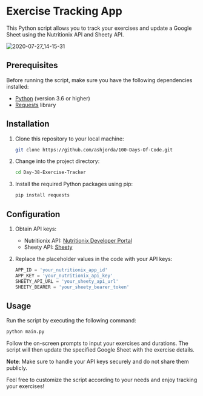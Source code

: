 # Exercise Tracking App

This Python script allows you to track your exercises and update a Google Sheet using the Nutritionix API and Sheety API.

![2020-07-27_14-15-31](https://github.com/ashjorda/100-Days-Of-Code/assets/40682488/36b63107-82c5-4e51-a566-be1829d0bc4c)


## Prerequisites

Before running the script, make sure you have the following dependencies installed:

- [Python](https://www.python.org/) (version 3.6 or higher)
- [Requests](https://docs.python-requests.org/en/latest/) library

## Installation

1. Clone this repository to your local machine:

    ```bash
    git clone https://github.com/ashjorda/100-Days-Of-Code.git
    ```

2. Change into the project directory:

    ```bash
    cd Day-38-Exercise-Tracker
    ```

3. Install the required Python packages using pip:

    ```bash
    pip install requests
    ```

## Configuration

1. Obtain API keys:
   - Nutritionix API: [Nutritionix Developer Portal](https://developer.nutritionix.com/)
   - Sheety API: [Sheety](https://sheety.co/)

2. Replace the placeholder values in the code with your API keys:

    ```python
    APP_ID = 'your_nutritionix_app_id'
    APP_KEY = 'your_nutritionix_api_key'
    SHEETY_API_URL = 'your_sheety_api_url'
    SHEETY_BEARER = 'your_sheety_bearer_token'
    ```

## Usage

Run the script by executing the following command:

```bash
python main.py
```

Follow the on-screen prompts to input your exercises and durations. The script will then update the specified Google Sheet with the exercise details.

**Note**: Make sure to handle your API keys securely and do not share them publicly.

Feel free to customize the script according to your needs and enjoy tracking your exercises!

